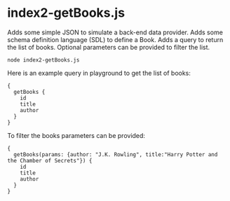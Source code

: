 # index2-getBooks.js

Adds some simple JSON to simulate a back-end data provider. Adds some schema definition language (SDL) to define a Book. Adds a query to return the list of books. Optional parameters can be provided to filter the list.

```
node index2-getBooks.js
```

Here is an example query in playground to get the list of books:

```
{
  getBooks {
    id
    title
    author
  }
}
```

To filter the books parameters can be provided:

```
{
  getBooks(params: {author: "J.K. Rowling", title:"Harry Potter and the Chamber of Secrets"}) {
    id
    title
    author
  }
}
```
